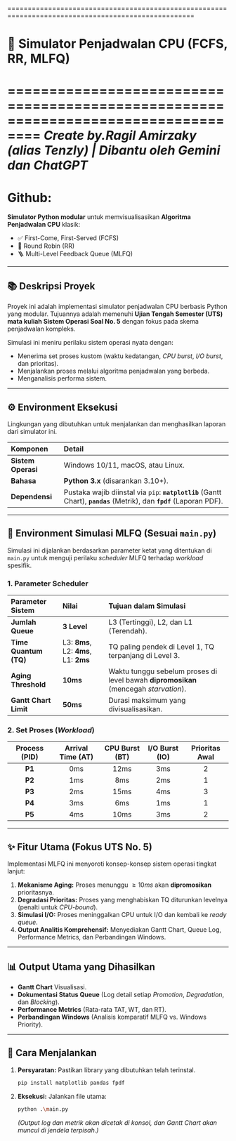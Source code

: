 ====================================================================================================

# 🧠 Simulator Penjadwalan CPU (FCFS, RR, MLFQ)

==================================================================================
**_Create by.Ragil Amirzaky (alias Tenzly) | Dibantu oleh Gemini dan ChatGPT_**
==================================================================================
Github:
====================================================================================================

**Simulator Python modular** untuk memvisualisasikan **Algoritma Penjadwalan CPU** klasik:

- ✅ First-Come, First-Served (FCFS)
- 🔁 Round Robin (RR)
- 🪜 Multi-Level Feedback Queue (MLFQ)

---

## 📚 Deskripsi Proyek

Proyek ini adalah implementasi simulator penjadwalan CPU berbasis Python yang modular. Tujuannya adalah memenuhi **Ujian Tengah Semester (UTS) mata kuliah Sistem Operasi Soal No. 5** dengan fokus pada skema penjadwalan kompleks.

Simulasi ini meniru perilaku sistem operasi nyata dengan:

- Menerima set proses kustom (waktu kedatangan, _CPU burst_, _I/O burst_, dan prioritas).
- Menjalankan proses melalui algoritma penjadwalan yang berbeda.
- Menganalisis performa sistem.

---

## ⚙️ Environment Eksekusi

Lingkungan yang dibutuhkan untuk menjalankan dan menghasilkan laporan dari simulator ini.

| Komponen           | Detail                                                                                                                 |
| :----------------- | :--------------------------------------------------------------------------------------------------------------------- |
| **Sistem Operasi** | Windows 10/11, macOS, atau Linux.                                                                                      |
| **Bahasa**         | **Python 3.x** (disarankan 3.10+).                                                                                     |
| **Dependensi**     | Pustaka wajib diinstal via `pip`: **`matplotlib`** (Gantt Chart), **`pandas`** (Metrik), dan **`fpdf`** (Laporan PDF). |

---

## 🧠 Environment Simulasi MLFQ (Sesuai `main.py`)

Simulasi ini dijalankan berdasarkan parameter ketat yang ditentukan di `main.py` untuk menguji perilaku _scheduler_ MLFQ terhadap _workload_ spesifik.

### 1. Parameter Scheduler

| Parameter Sistem      | Nilai                                 | Tujuan dalam Simulasi                                                                |
| :-------------------- | :------------------------------------ | :----------------------------------------------------------------------------------- |
| **Jumlah Queue**      | **3 Level**                           | L3 (Tertinggi), L2, dan L1 (Terendah).                                               |
| **Time Quantum (TQ)** | L3: **8ms**, L2: **4ms**, L1: **2ms** | TQ paling pendek di Level 1, TQ terpanjang di Level 3.                               |
| **Aging Threshold**   | **10ms**                              | Waktu tunggu sebelum proses di level bawah **dipromosikan** (mencegah _starvation_). |
| **Gantt Chart Limit** | **50ms**                              | Durasi maksimum yang divisualisasikan.                                               |

### 2. Set Proses (_Workload_)

| Process (PID) | Arrival Time (AT) | CPU Burst (BT) | I/O Burst (IO) | Prioritas Awal |
| :-----------: | :---------------: | :------------: | :------------: | :------------: |
|    **P1**     |        0ms        |      12ms      |      3ms       |       2        |
|    **P2**     |        1ms        |      8ms       |      2ms       |       1        |
|    **P3**     |        2ms        |      15ms      |      4ms       |       3        |
|    **P4**     |        3ms        |      6ms       |      1ms       |       1        |
|    **P5**     |        4ms        |      10ms      |      3ms       |       2        |

---

## ✨ Fitur Utama (Fokus UTS No. 5)

Implementasi MLFQ ini menyoroti konsep-konsep sistem operasi tingkat lanjut:

1.  **Mekanisme Aging:** Proses menunggu $\ge 10ms$ akan **dipromosikan** prioritasnya.
2.  **Degradasi Prioritas:** Proses yang menghabiskan TQ diturunkan levelnya (penalti untuk _CPU-bound_).
3.  **Simulasi I/O:** Proses meninggalkan CPU untuk I/O dan kembali ke _ready queue_.
4.  **Output Analitis Komprehensif:** Menyediakan Gantt Chart, Queue Log, Performance Metrics, dan Perbandingan Windows.

---

## 📊 Output Utama yang Dihasilkan

- **Gantt Chart** Visualisasi.
- **Dokumentasi Status Queue** (Log detail setiap _Promotion_, _Degradation_, dan _Blocking_).
- **Performance Metrics** (Rata-rata TAT, WT, dan RT).
- **Perbandingan Windows** (Analisis komparatif MLFQ vs. Windows Priority).

---

## 🚀 Cara Menjalankan

1.  **Persyaratan:** Pastikan library yang dibutuhkan telah terinstal.
    ```bash
    pip install matplotlib pandas fpdf
    ```
2.  **Eksekusi:** Jalankan file utama:
    ```bash
    python .\main.py
    ```
    _(Output log dan metrik akan dicetak di konsol, dan Gantt Chart akan muncul di jendela terpisah.)_

